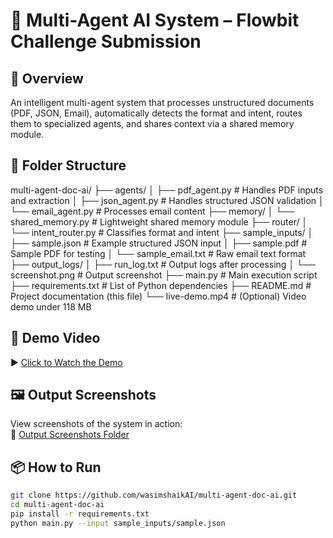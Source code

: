 # 🧠 Multi-Agent AI System – Flowbit Challenge Submission

## 🚀 Overview  
An intelligent multi-agent system that processes unstructured documents (PDF, JSON, Email), automatically detects the format and intent, routes them to specialized agents, and shares context via a shared memory module.

## 📁 Folder Structure  
multi-agent-doc-ai/
├── agents/
│ ├── pdf_agent.py # Handles PDF inputs and extraction
│ ├── json_agent.py # Handles structured JSON validation
│ └── email_agent.py # Processes email content
├── memory/
│ └── shared_memory.py # Lightweight shared memory module
├── router/
│ └── intent_router.py # Classifies format and intent
├── sample_inputs/
│ ├── sample.json # Example structured JSON input
│ ├── sample.pdf # Sample PDF for testing
│ └── sample_email.txt # Raw email text format
├── output_logs/
│ ├── run_log.txt # Output logs after processing
│ └── screenshot.png # Output screenshot
├── main.py # Main execution script
├── requirements.txt # List of Python dependencies
├── README.md # Project documentation (this file)
└── live-demo.mp4 # (Optional) Video demo under 118 MB
## 🎥 Demo Video  
▶️ [Click to Watch the Demo](https://github.com/wasimshaikAI/multi-agent-doc-ai/raw/refs/heads/main/live-demo.mp4)

## 🖼️ Output Screenshots  
View screenshots of the system in action:  
📸 [Output Screenshots Folder](https://github.com/wasimshaikAI/multi-agent-doc-ai/tree/main/multi_agent_system/output%20ss)

## 📦 How to Run
```bash
git clone https://github.com/wasimshaikAI/multi-agent-doc-ai.git
cd multi-agent-doc-ai
pip install -r requirements.txt
python main.py --input sample_inputs/sample.json
